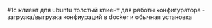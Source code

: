 #1c клиент для ubuntu
толстый клиент для работы конфигуратора - загрузка/выгрузка конфиураций
в docker и обычная установка